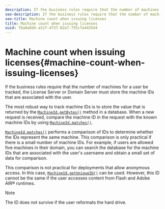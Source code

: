 ```yaml
---
description: If the business rules require that the number of machines for a user be tracked, the License Server or Domain Server must store the machine IDs that are associated with the user.
seo-description: If the business rules require that the number of machines for a user be tracked, the License Server or Domain Server must store the machine IDs that are associated with the user.
seo-title: Machine count when issuing licenses
title: Machine count when issuing licenses
uuid: 7ba8a8d4-a31f-4f37-82a7-755cfa443544
---
```


# Machine count when issuing licenses{#machine-count-when-issuing-licenses}

If the business rules require that the number of machines for a user be tracked, the License Server or Domain Server must store the machine IDs that are associated with the user.

The most robust way to track machine IDs is to store the value that is returned by the [ `MachineId.getBytes()`](https://help.adobe.com/en_US/primetime/api/drm-apis/server/javadocs-flashaccess-pro/com/adobe/flashaccess/sdk/cert/MachineId.html#getBytes()) method in a database. When a new request is received, compare the machine ID in the request with the known machine IDs by using [ `MachineId.matches()`](https://help.adobe.com/en_US/primetime/api/drm-apis/server/javadocs-flashaccess-pro/com/adobe/flashaccess/sdk/cert/MachineId.html#matches(com.adobe.flashaccess.sdk.cert.MachineId)).

[ `MachineId.matches()`](https://help.adobe.com/en_US/primetime/api/drm-apis/server/javadocs-flashaccess-pro/com/adobe/flashaccess/sdk/cert/MachineId.html#matches(com.adobe.flashaccess.sdk.cert.MachineId)) performs a comparison of IDs to determine whether the IDs represent the same machine. This comparison is only practical if there is a small number of machine IDs. For example, if users are allowed five machines in their domain, you can search the database for the machine IDs that are associated with the user's username and obtain a small set of data for comparison.

This comparison is not practical for deployments that allow anonymous access. In this case, [ `MachineId.getUniqueID()`](https://help.adobe.com/en_US/primetime/api/drm-apis/server/javadocs-flashaccess-pro/com/adobe/flashaccess/sdk/cert/MachineId.html#getUniqueId()) can be used. However, this ID cannot be the same if the user accesses content from Flash and Adobe AIR® runtimes.

>[!NOTE]
>
>The ID does not survive if the user reformats the hard drive.

